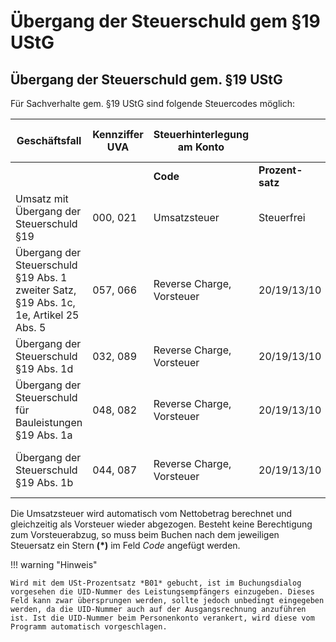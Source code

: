 # Übergang der Steuerschuld gem §19 UStG

## Übergang der Steuerschuld gem. §19 UStG


Für Sachverhalte gem. §19 UStG sind folgende Steuercodes möglich:


| **Geschäftsfall**                                                                     | **Kennziffer** **UVA** | **Steuerhinterlegung** **am** **Konto** |                  |                                             | **Eingabe** **im Buchungsdialog** **(Feld Code)** | **Anzeige** **Journal/Konto** |
| ------------------------------------------------------------------------------------- | ---------------------- | --------------------------------------- | ---------------- | ------------------------------------------- | ------------------------------------------------- | ----------------------------- |
|                                                                                       |                        | **Code**                                | **Prozent-satz** | **Steuertyp**                               |                                                   |                               |
| Umsatz mit Übergang der Steuerschuld §19                                              | &#48;00, 021           | Umsatzsteuer                            | Steuerfrei       | Umsätze aus Bauleistungen, Schrott, Abfälle | B01                                               | B01                           |
| Übergang der Steuerschuld §19 Abs. 1 zweiter Satz, §19 Abs. 1c, 1e, Artikel 25 Abs. 5 | &#48;57, 066           | Reverse Charge, Vorsteuer               | &#50;0/19/13/10  | Reverse Charge Ausland                      | Ü20/19/13/10                                      | Ü20/19/13/10                  |
| Übergang der Steuerschuld §19 Abs. 1d                                                 | &#48;32, 089           | Reverse Charge, Vorsteuer               | &#50;0/19/13/10  | USt Schrott und Abfallstoffe                | S20/19/13/10                                      | S20/19/13/10                  |
| Übergang der Steuerschuld für Bauleistungen §19 Abs. 1a                               | &#48;48, 082           | Reverse Charge, Vorsteuer               | &#50;0/19/13/10  | Bauleistung                                 | B20/19/13/10                                      | B20/19/13/10                  |
| Übergang der Steuerschuld §19 Abs. 1b                                                 | &#48;44, 087           | Reverse Charge, Vorsteuer               | &#50;0/19/13/10  | Reverse Charge Ausland §19 Abs.1b           | ÜB20/19/13/10                                     | ÜB20/19/13/10                 |



Die Umsatzsteuer wird automatisch vom Nettobetrag berechnet und gleichzeitig als Vor­steuer wieder abgezogen. Besteht keine Berechtigung zum Vorsteuerabzug, so muss beim Buchen nach dem jeweiligen Steuersatz ein Stern **(\*)** im Feld *Code* angefügt werden.


!!! warning "Hinweis"

    Wird mit dem USt-Prozentsatz *B01* gebucht, ist im Buchungsdialog vorgesehen die UID‑Nummer des Leistungsempfängers einzugeben. Dieses Feld kann zwar übersprungen werden, sollte jedoch unbedingt eingegeben werden, da die UID-Nummer auch auf der Ausgangsrechnung anzuführen ist. Ist die UID-Nummer beim Personenkonto verankert, wird diese vom Programm automatisch vorgeschlagen.
